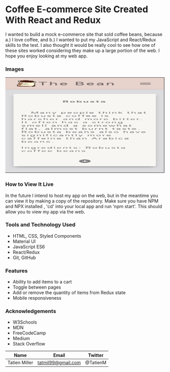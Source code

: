 # Coffee E-commerce Site Created With React and Redux

I wanted to build a mock e-commerce site that sold coffee beans, because a.) I love coffee, and b.) I wanted to put my JavaScript and React/Redux skills to the test. I also thought it would be really cool to see how one of these sites worked considering they make up a large portion of the web. I hope you enjoy looking at my web app.

### Images

<img src="https://github.com/tatmil-99/The-Bean/blob/main/Screen%20Shot%202021-08-19%20at%2012.07.54%20AM.png" height="300" width="500" >

### How to View It Live

In the future I intend to host my app on the web, but in the meantime you can view it by making a copy of the repository. Make sure you have NPM and NPX installed , 'cd' into your local app and run 'npm start'. This should allow you to view my app via the web.

### Tools and Technology Used

- HTML, CSS, Styled Components
- Material UI
- JavaScript ES6
- React/Redux
- Git, GitHub

### Features

- Ability to add items to a cart
- Toggle between pages
- Add or remove the quantity of items from Redux state
- Mobile responsiveness

### Acknowledgements

- W3Schools
- MDN
- FreeCodeCamp
- Medium
- Stack Overflow

| Name          | Email              | Twitter  |
| ------------- | ------------------ | -------- |
| Tatien Miller | tatmil99@gmail.com | @TatienM |
